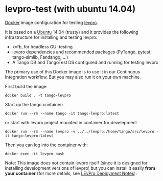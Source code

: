 # levpro-test (with ubuntu 14.04)

[Docker](http://www.docker.com) image configuration for testing [levpro](https://github.com/ska-sa/levpro).

It is based on a [Ubuntu](https://www.ubuntu.com/) 14.04 (trusty) and it provides the following infrastructure for installing and testing levpro:

- xvfb, for headless GUI testing
- levpro dependencies and recommended packages (PyTango, pytest, tango-simlib, Fandango, ...)
- A Tango DB and TangoTest DS configured and running for testing levpro
 
The primary use of this Docker image is to use it in our Continuous Integration workflow.
But you may also run it on your own machine.

First build the image:

~~~~
docker build . -t tango-levpro
~~~~

Start up the tango container:

~~~~
docker run --rm --name tango -it tango-levpro:latest
~~~~

or start with levpro project mounted in container for develepment

~~~~
docker run --rm --name levpro -v ../../levpro:/home/tango/src/levpro -it tango-levpro:latest
~~~~

Then you can log into the container with:

~~~~
docker exec -it levpro bash
~~~~

Note: This image does not contain levpro itself (since it is designed for installing development versions of levpro) but you can
install it easily **from your container** (for more details, see [LEvPro Deployment Notes](
https://docs.google.com/document/d/12f495FEMOi0g3bJjoZL3icZaCCr7iSjTY3jToFqA2Ns/edit#heading=h.tzfrhvg9rcoo)).
